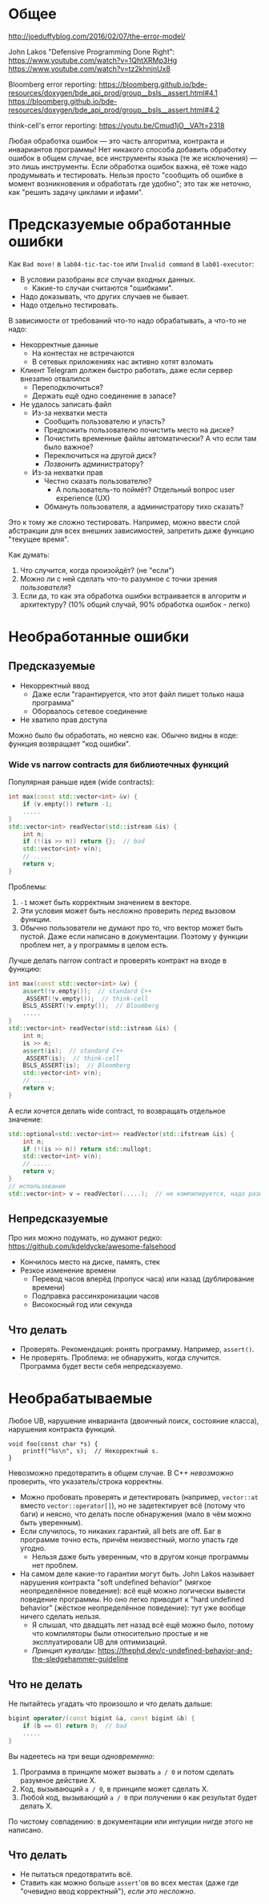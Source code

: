 # Общее
http://joeduffyblog.com/2016/02/07/the-error-model/

John Lakos "Defensive Programming Done Right":
https://www.youtube.com/watch?v=1QhtXRMp3Hg
https://www.youtube.com/watch?v=tz2khnjnUx8

Bloomberg error reporting:
https://bloomberg.github.io/bde-resources/doxygen/bde_api_prod/group__bsls__assert.html#4.1
https://bloomberg.github.io/bde-resources/doxygen/bde_api_prod/group__bsls__assert.html#4.2

think-cell's error reporting:
https://youtu.be/Cmud1jO__VA?t=2318

Любая обработка ошибок — это часть алгоритма, контракта и инвариантов программы!
Нет никакого способа добавить обработку ошибок в общем случае, все инструменты
языка (те же исключения) — это лишь инструменты.
Если обработка ошибок важна, её тоже надо продумывать и тестировать.
Нельзя просто "сообщить об ошибке в момент возникновения и обработать где удобно";
это так же неточно, как "решить задачу циклами и ифами".

# Предсказуемые обработанные ошибки
Как `Bad move!` в `lab04-tic-tac-toe` или `Invalid command` в `lab01-executor`:

* В условии разобраны _все_ случаи входных данных.
  * Какие-то случаи считаются "ошибками".
* Надо доказывать, что других случаев не бывает.
* Надо отдельно тестировать.

В зависимости от требований что-то надо обрабатывать, а что-то не надо:

* Некорректные данные
  * На контестах не встречаются
  * В сетевых приложениях нас активно хотят взломать
* Клиент Telegram должен быстро работать, даже если сервер внезапно отвалился
  * Переподключиться?
  * Держать ещё одно соединение в запасе?
* Не удалось записать файл
  * Из-за нехватки места
    * Сообщить пользователю и упасть?
    * Предложить пользователю почистить место на диске?
    * Почистить временные файлы автоматически? А что если там было важное?
    * Переключиться на другой диск?
    * _Позвонить_ администратору?
  * Из-за нехватки прав
    * Честно сказать пользователю?
      * А пользователь-то поймёт? Отдельный вопрос user experience (UX)
    * Обмануть пользователя, а администратору тихо сказать?

Это к тому же сложно тестировать.
Например, можно ввести слой абстракции для всех внешних зависимостей, запретить даже функцию "текущее время".

Как думать:

1. Что случится, когда произойдёт? (не "если")
1. Можно ли с ней сделать что-то разумное с точки зрения _пользователя_?
1. Если да, то как эта обработка ошибки встраивается в алгоритм и архитектуру? (10% общий случай, 90% обработка ошибок - легко)

# Необработанные ошибки
## Предсказуемые
* Некорректный ввод
  * Даже если "гарантируется, что этот файл пишет только наша программа"
  * Оборвалось сетевое соединение
* Не хватило прав доступа

Можно было бы обработать, но неясно как.
Обычно видны в коде: функция возвращает "код ошибки".

### Wide vs narrow contracts для библиотечных функций
Популярная раньше идея (wide contracts):

```c++
int max(const std::vector<int> &v) {
    if (v.empty()) return -1;
    .....
}
std::vector<int> readVector(std::istream &is) {
    int n;
    if (!(is >> n)) return {};  // bad
    std::vector<int> v(n);
    // .....
    return v;
}
```

Проблемы:
1. `-1` может быть корректным значением в векторе.
2. Эти условия может быть несложно проверить _перед_ вызовом функции.
3. Обычно пользователи не думают про то, что вектор может быть пустой. Даже если написано в документации.
   Поэтому у функции проблем нет, а у программы в целом есть.

Лучше делать narrow contract и проверять контракт на входе в функцию:

```c++
int max(const std::vector<int> &v) {
    assert(!v.empty());  // standard C++
    _ASSERT(!v.empty());  // think-cell
    BSLS_ASSERT(!v.empty());  // Bloomberg
    .....
}
std::vector<int> readVector(std::istream &is) {
    int n;
    is >> n;
    assert(is);  // standard C++
    _ASSERT(is);  // think-cell
    BSLS_ASSERT(is);  // Bloomberg
    std::vector<int> v(n);
    // .....
    return v;
}
```

А если хочется делать wide contract, то возвращать отдельное значение:

```c++
std::optional<std::vector<int>> readVector(std::ifstream &is) {
    int n;
    if (!(is >> n)) return std::nullopt;
    std::vector<int> v(n);
    // .....
    return v;
}
// использование
std::vector<int> v = readVector(.....);  // не компилируется, надо разыменовать или проверить на nullopt
```

## Непредсказуемые
Про них можно подумать, но думают редко: https://github.com/kdeldycke/awesome-falsehood

* Кончилось место на диске, память, стек
* Резкое изменение времени
  * Перевод часов вперёд (пропуск часа) или назад (дублирование времени)
  * Подправка рассинхронизации часов
  * Високосный год или секунда

## Что делать
* Проверять. Рекомендация: ронять программу. Например, `assert()`.
* Не проверять. Проблема: не обнаружить, когда случится. Программа будет вести себя непредсказуемо.
  
# Необрабатываемые
Любое UB, нарушение инварианта (двоичный поиск, состояние класса), нарушения контракта функций.

```
void foo(const char *s) {
    printf("%s\n", s);  // Некорректный s.
}
```

Невозможно предотвратить в общем случае.
В C++ _невозможно_ проверить, что указатель/строка корректны.

* Можно пробовать проверять и детектировать (например, `vector::at` вместо `vector::operator[]`),
  но не задетектирует всё (потому что баги) и неясно, что делать после обнаружения
  (мало в чём можно быть уверенным).
* Если случилось, то никаких гарантий, all bets are off.
  Баг в программе точно есть, причём неизвестный, могло упасть где угодно.
  * Нельзя даже быть уверенным, что в другом конце программы нет проблем.
* На самом деле какие-то гарантии могут быть.
  John Lakos называет нарушения контракта "soft undefined behavior" (мягкое неопределённое поведение): всё ещё можно логически вывести поведение программы.
  Но оно легко приводит к "hard undefined behavior" (жёсткое неопределённое поведение): тут уже вообще ничего сделать нельзя.
  * Я слышал, что двадцать лет назад всё ещё можно было, потому что компиляторы были относительно простые и не эксплуатировали UB для оптимизаций.
  * _Принцип кувалды_: https://thephd.dev/c-undefined-behavior-and-the-sledgehammer-guideline

## Что не делать
Не пытайтесь угадать что произошло и что делать дальше:

```c++
bigint operator/(const bigint &a, const bigint &b) {
    if (b == 0) return 0;  // bad
    .....
}
```

Вы надеетесь на три вещи _одновременно_:

1. Программа в принципе может вызвать `a / 0` и потом сделать разумное действие X.
2. Код, вызывающий `a / 0`, в принципе может сделать X.
3. Любой код, вызывающий `a / 0` при получении `0` как результат будет делать X.

По чистому совпадению: в документации или интуиции нигде этого не написано.

## Что делать
* Не пытаться предотвратить всё.
* Ставить как можно больше `assert`'ов во всех местах (даже где "очевидно ввод корректный"), _если это несложно_.
